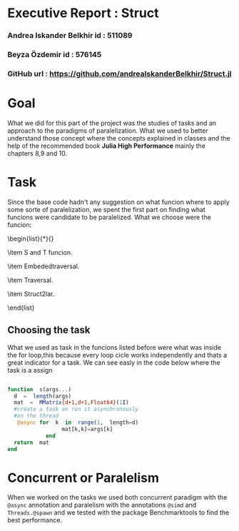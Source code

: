 #  Executive Report : Struct

###  Andrea Iskander Belkhir id : 511089

###  Beyza Özdemir id : 576145

###  GitHub url : <a href="https://github.com/andreaIskanderBelkhir/Struct.jl" target="_top">https://github.com/andreaIskanderBelkhir/Struct.jl</a>


# Goal
What we did for this part of the project was the studies of tasks and an approach to the paradigms of paralelization.
 What we used to better understand those concept where the concepts explained in classes and the help of the recommended book **Julia High Performance** mainly the chapters 8,9 and 10.


# Task

Since the base code hadn't any suggestion on what funcion where to apply some sorte of paralelization, we spent the first part on finding what funcions were  candidate to be paralelized.
What we choose were the funcion:

\begin{list}{*}{}

\item S and T funcion.

\item Embededtraversal.

\item Traversal.

\item Struct2lar.

\end{list}

## Choosing the task

What we used as task in the funcions listed before were what was inside the for loop,this because every loop cicle works independently and thats a great indicator for a task.
We can see easly in the code below where the task is a assign
```julia

function  s(args...)
  d  =  length(args)
  mat  =  MMatrix{d+1,d+1,Float64}(1I)
  #create a task an run it asynchronously
  #on the thread
   @async for  k  in  range(1,  length=d)
				 mat[k,k]=args[k]
			end
  return  mat
end
```
# Concurrent or Paralelism

When we worked on the tasks we used both concurrent paradigm with the ```@async``` annotation and paralelism with the annotations ```@simd``` and ```Threads.@spawn``` and we tested with the package Benchmarktools to find the best performance.



